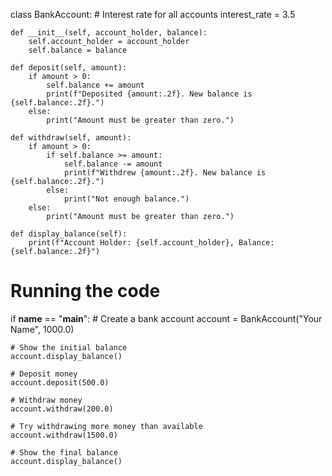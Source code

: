 

class BankAccount:
    # Interest rate for all accounts
    interest_rate = 3.5

    def __init__(self, account_holder, balance):
        self.account_holder = account_holder
        self.balance = balance

    def deposit(self, amount):
        if amount > 0:
            self.balance += amount
            print(f"Deposited {amount:.2f}. New balance is {self.balance:.2f}.")
        else:
            print("Amount must be greater than zero.")

    def withdraw(self, amount):
        if amount > 0:
            if self.balance >= amount:
                self.balance -= amount
                print(f"Withdrew {amount:.2f}. New balance is {self.balance:.2f}.")
            else:
                print("Not enough balance.")
        else:
            print("Amount must be greater than zero.")

    def display_balance(self):
        print(f"Account Holder: {self.account_holder}, Balance: {self.balance:.2f}")

# Running the code
if __name__ == "__main__":
    # Create a bank account
    account = BankAccount("Your Name", 1000.0)

    # Show the initial balance
    account.display_balance()

    # Deposit money
    account.deposit(500.0)

    # Withdraw money
    account.withdraw(200.0)

    # Try withdrawing more money than available
    account.withdraw(1500.0)

    # Show the final balance
    account.display_balance()


